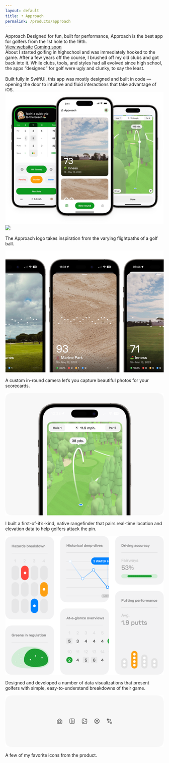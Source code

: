 ```yaml
---
layout: default 
title: • Approach
permalink: /products/approach
---
```


<section id="header-approach" class="color-approach">
    <div class="row nav-row">
    <div class="text-section">
        <span class="title white">Approach</span>
        <span class="subtitle white">Designed for fun, built for performance, Approach is the best app for golfers from the 1st hole to the 19th.</span>
    </div>
    <div class="button-section">
        <a class="button-link secondary" href="https://approachgolf.co">View website</a>
        <a class="button-link primary color-approach" href="#">Coming soon</a>
    </div>
    </div>
</section>
<section>
    <div class="row">
    <span class="title">About</span>
    <span class="subtitle">I started golfing in highschool and was immediately hooked to the game. After a few years off the course, I brushed off my old clubs and got back into it. While clubs, tools, and styles had all evolved since high school, the apps “designed” for golf were ugly and clunky, to say the least.
        <br><br>
        Built fully in SwiftUI, this app was mostly designed and built in code — opening the door to intuitive and fluid interactions that take advantage of iOS.</span>
    </div>
</section>
<section>
    <img src="/img/products/approach/01@2x.png"> 
</section>
<section>
    <img src="/img/products/approach/02@2x.png">
    <p class="caption">The Approach logo takes inspiration from the varying flightpaths of a golf ball.</p>
</section>
<section>
    <img src="/img/products/approach/03@2x.png">
    <p class="caption">A custom in-round camera let’s you capture beautiful photos for your scorecards.</p>
</section>	
<section>
    <img src="/img/products/approach/04@2x.png">
    <p class="caption">I built a first-of-it’s-kind, native rangefinder that pairs real-time location and elevation data to help golfers attack the pin.</p>	
</section>
<section>
    <img src="/img/products/approach/05@2x.png">
    <p class="caption">Designed and developed a number of data visualizations that present golfers with simple, easy-to-understand breakdowns of their game.</p>
</section>
<section>
    <img src="/img/products/approach/06@2x.png">
    <p class="caption">A few of my favorite icons from the product.</p>
</section>
